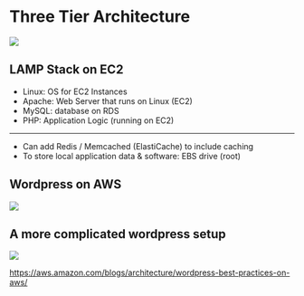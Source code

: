 # Three Tier Architecture

![](2022-02-08-08-06-31.png)

## LAMP Stack on EC2

- Linux: OS for EC2 Instances
- Apache: Web Server that runs on Linux (EC2)
- MySQL: database on RDS
- PHP: Application Logic (running on EC2)

---

- Can add Redis / Memcached (ElastiCache) to include caching
- To store local application data & software: EBS drive (root)

## Wordpress on AWS

![](2022-02-08-08-09-13.png)

## A more complicated wordpress setup

![](2022-02-08-08-11-11.png)

https://aws.amazon.com/blogs/architecture/wordpress-best-practices-on-aws/